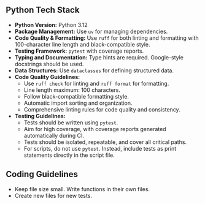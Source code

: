 ## Python Tech Stack

- **Python Version:** Python 3.12
- **Package Management:** Use `uv` for managing dependencies.
- **Code Quality & Formatting:** Use `ruff` for both linting and formatting with 100-character line length and black-compatible style.
- **Testing Framework:** `pytest` with coverage reports.
- **Typing and Documentation:** Type hints are required. Google-style docstrings should be used.
- **Data Structures:** Use `dataclasses` for defining structured data.
- **Code Quality Guidelines:**
    - Use `ruff check` for linting and `ruff format` for formatting.
    - Line length maximum: 100 characters.
    - Follow black-compatible formatting style.
    - Automatic import sorting and organization.
    - Comprehensive linting rules for code quality and consistency.
- **Testing Guidelines:**
    - Tests should be written using `pytest`.
    - Aim for high coverage, with coverage reports generated automatically during CI.
    - Tests should be isolated, repeatable, and cover all critical paths.
    - For scripts, do not use `pytest`. Instead, include tests as print statements directly in the script file.

## Coding Guidelines

- Keep file size small. Write functions in their own files.
- Create new files for new tests.
